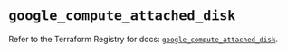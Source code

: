 # `google_compute_attached_disk`

Refer to the Terraform Registry for docs: [`google_compute_attached_disk`](https://registry.terraform.io/providers/hashicorp/google/5.28.0/docs/resources/compute_attached_disk).

